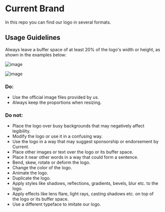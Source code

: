 # Current Brand

In this repo you can find our logo in several formats.

## Usage Guidelines

Always leave a buffer space of at least 20% of the logo's width or height, as shown in the examples below:

![image](https://f.cloud.github.com/assets/62244/388698/0e26e85c-a6e2-11e2-92d9-8fd5f20dc3b1.png)

![image](https://f.cloud.github.com/assets/62244/388710/636ab6e0-a6e2-11e2-879c-27c9cff8d526.png)

### Do:

- Use the official image files provided by us.
- Always keep the proportions when resizing.

### Do not:

- Place the logo over busy backgrounds that may negatively affect legibility.
- Modify the logo or use it in a confusing way.
- Use the logo in a way that may suggest sponsorship or endorsement by Current.
- Place other images or text over the logo or its buffer space.
- Place it near other words in a way that could form a sentence.
- Bend, skew, rotate or deform the logo.
- Change the color of the logo.
- Animate the logo.
- Duplicate the logo.
- Apply styles like shadows, reflections, gradients, bevels, blur etc. to the logo.
- Apply effects like lens flare, light rays, casting shadows etc. on top of the logo or its buffer space.
- Use a different typeface to imitate our logo.
